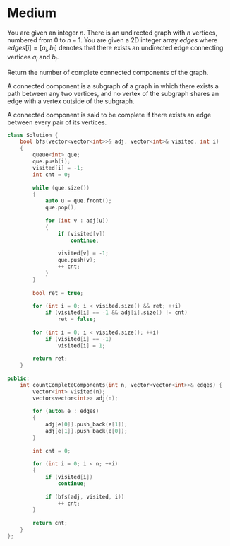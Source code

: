 # Medium

You are given an integer $n$. There is an undirected graph with $n$ vertices, numbered from $0$ to $n - 1$. You are given a 2D integer array $edges$ where $edges[i] = [a_i, b_i]$ denotes that there exists an undirected edge connecting vertices $a_i$ and $b_i$.

Return the number of complete connected components of the graph.

A connected component is a subgraph of a graph in which there exists a path between any two vertices, and no vertex of the subgraph shares an edge with a vertex outside of the subgraph.

A connected component is said to be complete if there exists an edge between every pair of its vertices.

```cpp
class Solution {
    bool bfs(vector<vector<int>>& adj, vector<int>& visited, int i)
    {
        queue<int> que;
        que.push(i);
        visited[i] = -1;
        int cnt = 0;
        
        while (que.size())
        {
            auto u = que.front();
            que.pop();
            
            for (int v : adj[u])
            {
                if (visited[v])
                    continue;
                
                visited[v] = -1;
                que.push(v);
                ++ cnt;
            }
        }
        
        bool ret = true;
        
        for (int i = 0; i < visited.size() && ret; ++i)
            if (visited[i] == -1 && adj[i].size() != cnt)
                ret = false;
        
        for (int i = 0; i < visited.size(); ++i)
            if (visited[i] == -1)
                visited[i] = 1;
        
        return ret;
    }
    
public:
    int countCompleteComponents(int n, vector<vector<int>>& edges) {
        vector<int> visited(n);
        vector<vector<int>> adj(n);
        
        for (auto& e : edges)
        {
            adj[e[0]].push_back(e[1]);
            adj[e[1]].push_back(e[0]);
        }
        
        int cnt = 0;
        
        for (int i = 0; i < n; ++i)
        {
            if (visited[i])
                continue;
            
            if (bfs(adj, visited, i))
                ++ cnt;
        }
        
        return cnt;
    }
};
```
